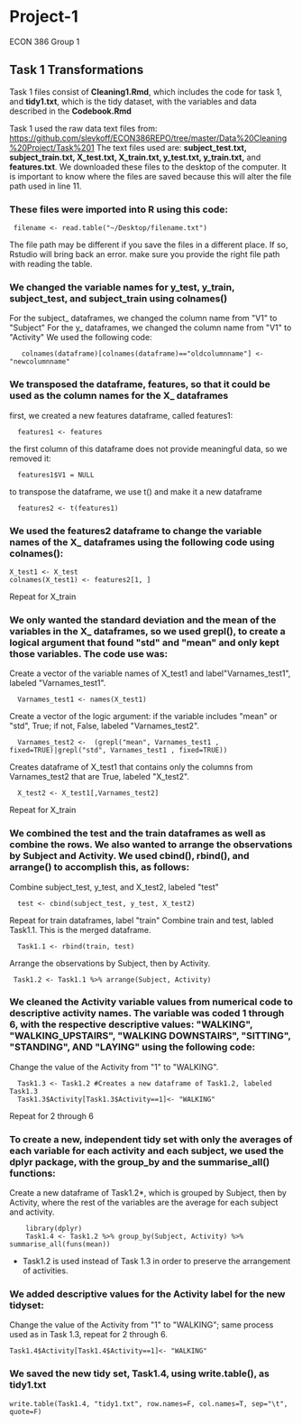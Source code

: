 # Project-1
ECON 386 Group 1 

## Task 1 Transformations
Task 1 files consist of __Cleaning1.Rmd__, which includes the code for task 1, and __tidy1.txt__, which is the tidy dataset, with the variables and data described in the __Codebook.Rmd__

Task 1 used the raw data text files from: https://github.com/slevkoff/ECON386REPO/tree/master/Data%20Cleaning%20Project/Task%201
  The text files used are: __subject_test.txt, subject_train.txt, X_test.txt, X_train.txt, y_test.txt, y_train.txt,__ and __features.txt__.
  We downloaded these files to the desktop of the computer. It is important to know where the files are saved because this will alter the   file path used in line 11.

### These files were imported into R using this code:
 ```{r} 
  filename <- read.table("~/Desktop/filename.txt")
```
  The file path may be different if you save the files in a different place. If so, Rstudio will bring back an error.     make sure you provide the right file path with reading the table.

### We changed the variable names for y_test, y_train, subject_test, and subject_train using colnames()
 For the subject_ dataframes, we changed the column name from "V1" to "Subject"
  For the y_ dataframes, we changed the column name from "V1" to "Activity"
    We used the following code:
 ```{r} 
    colnames(dataframe)[colnames(dataframe)=="oldcolumnname"] <- "newcolumnname"
```  
### We transposed the dataframe, features, so that it could be used as the column names for the X_ dataframes
  
  first, we created a new features dataframe, called features1:
  ```{r}
    features1 <- features
  ```
  the first column of this dataframe does not provide meaningful data, so we removed it:
  ```{r}
    features1$V1 = NULL
  ```
  to transpose the dataframe, we use t() and make it a new dataframe
  ```{r}
    features2 <- t(features1)
 ```
    
### We used the features2 dataframe to change the variable names of the X_ dataframes using the following code using colnames():
   ```{r} 
  X_test1 <- X_test 
  colnames(X_test1) <- features2[1, ]
  ```
  Repeat for X_train

### We only wanted the standard deviation and the mean of the variables in the X_ dataframes, so we used grepl(), to create a logical argument that found "std" and "mean" and only kept those variables. The code use was:
  Create a vector of the variable names of X_test1 and label"Varnames_test1", labeled "Varnames_test1".
```{r}
  Varnames_test1 <- names(X_test1) 
```
  Create a vector of the logic argument: if the variable includes "mean" or "std", True; if not, False, labeled "Varnames_test2".
```{r}
  Varnames_test2 <-  (grepl("mean", Varnames_test1 , fixed=TRUE)|grepl("std", Varnames_test1 , fixed=TRUE)) 
```
Creates dataframe of X_test1 that contains only the columns from Varnames_test2 that are True, labeled "X_test2".
```{r}
  X_test2 <- X_test1[,Varnames_test2] 
```
Repeat for X_train
    
### We combined the test and the train dataframes as well as combine the rows. We also wanted to arrange the observations by Subject and Activity. We used cbind(), rbind(), and arrange() to accomplish this, as follows:
Combine subject_test, y_test, and X_test2, labeled "test"
 ```{r} 
   test <- cbind(subject_test, y_test, X_test2) 
```
Repeat for train dataframes, label "train"
Combine train and test, labled Task1.1. This is the merged dataframe.
```{r}
  Task1.1 <- rbind(train, test) 
```
 Arrange the observations by Subject, then by Activity.
 ```{r}
  Task1.2 <- Task1.1 %>% arrange(Subject, Activity)
  ```
 
 

### We cleaned the Activity variable values from numerical code to descriptive activity names. The variable was coded 1 through 6, with the respective descriptive values: "WALKING", "WALKING_UPSTAIRS", "WALKING DOWNSTAIRS", "SITTING", "STANDING", AND "LAYING" using the following code:
 Change the value of the Activity from "1" to "WALKING".
 ```{r}
   Task1.3 <- Task1.2 #Creates a new dataframe of Task1.2, labeled Task1.3
   Task1.3$Activity[Task1.3$Activity==1]<- "WALKING"
 ```
   Repeat for 2 through 6
    
### To create a new, independent tidy set with only the averages of each variable for each activity and each subject, we used the dplyr package, with the group_by and the summarise_all() functions:
Create a new dataframe of Task1.2*, which is grouped by Subject, then by Activity, where the rest of the variables are the               average for each subject and activity.
```{r}
    library(dplyr)
    Task1.4 <- Task1.2 %>% group_by(Subject, Activity) %>% summarise_all(funs(mean))
```
* Task1.2 is used instead of Task 1.3 in order to preserve the arrangement of activities.
### We added descriptive values for the Activity label for the new tidyset:
  Change the value of the Activity from "1" to "WALKING"; same process used as in Task 1.3, repeat for 2 through 6.
  ```{r} 
  Task1.4$Activity[Task1.4$Activity==1]<- "WALKING"   
  ```
### We saved the new tidy set, __Task1.4__, using write.table(), as __tidy1.txt__
    write.table(Task1.4, "tidy1.txt", row.names=F, col.names=T, sep="\t", quote=F) 
